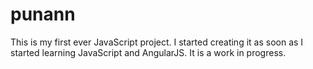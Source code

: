 # punann

This is my first ever JavaScript project. I started creating it as soon as I started learning JavaScript and AngularJS. It is a work in progress.
